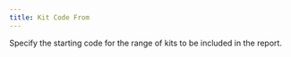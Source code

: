 ```yaml
---
title: Kit Code From
---
```



Specify the starting code for the range of kits to be included in the  report.
